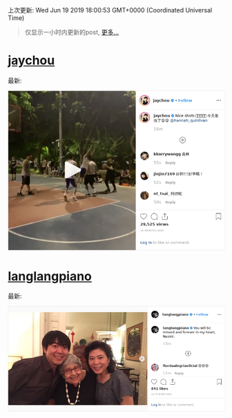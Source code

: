
  
 上次更新: Wed Jun 19 2019 18:00:53 GMT+0000 (Coordinated Universal Time) 

 > 仅显示一小时内更新的post, [更多...](screenshots/)
  
# [jaychou](https://www.instagram.com/jaychou/)

最新:

    

![jaychou](screenshots/jaychou/latest.png?raw=true)

        
# [langlangpiano](https://www.instagram.com/langlangpiano/)

最新:

    

![langlangpiano](screenshots/langlangpiano/latest.png?raw=true)

        